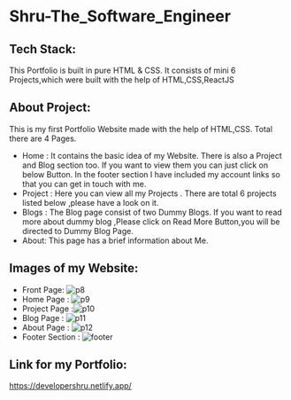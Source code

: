 # Shru-The_Software_Engineer
## Tech Stack:
This Portfolio is built in pure HTML & CSS. It consists of mini 6 Projects,which were built with the help of HTML,CSS,ReactJS
## About Project:
This is my first Portfolio Website made with the help of HTML,CSS. Total there are 4 Pages. 
* Home : It contains the basic idea of my Website. There is also a Project and Blog section too. If you want to view them you can just click on below Button. In the footer section I have included my account links so that you can get in touch with me.
* Project : Here you can view all my Projects . There are total 6 projects listed below ,please have a look on it.
* Blogs : The Blog page consist of two Dummy Blogs. If you want to read more about dummy blog ,Please click on Read More Button,you will be directed to Dummy Blog Page.
* About: This page has a brief information about Me.
## Images of my Website:
* Front Page:  ![p8](https://user-images.githubusercontent.com/110720732/208858836-66d26c63-9a0d-4717-a986-15a7a1d50811.PNG)
* Home Page :  ![p9](https://user-images.githubusercontent.com/110720732/208859226-282c4e94-51cb-4d03-99b9-c3e515b11fbe.PNG)
* Project Page :![p10](https://user-images.githubusercontent.com/110720732/208859710-5a63a708-4247-46fa-8a01-2ab0a964089b.PNG)
* Blog Page : ![p11](https://user-images.githubusercontent.com/110720732/208860160-7a077b6c-482d-4289-8ba8-4b6447fdc75f.PNG)
* About Page : ![p12](https://user-images.githubusercontent.com/110720732/208860446-78cb80b9-7064-49e1-a611-cd9f9d06c7fa.PNG)
* Footer Section : ![footer](https://user-images.githubusercontent.com/110720732/208860656-4d7fc1bf-9406-4f8a-be32-81e0f2ed6063.PNG)

## Link for my Portfolio:
https://developershru.netlify.app/

